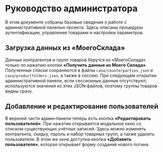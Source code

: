 # Руководство администратора

В этом документе собраны базовые сведения о работе с административной панелью проекта. Здесь описаны процедуры аутентификации, управления товарами и настройки параметров.

## Загрузка данных из «МоегоСклада»

Данные контрагентов и групп товаров берутся из «МоегоСклада» только по нажатию кнопки **«Получить данные из Моего Склада»**. Полученные списки сохраняются в файлы `casa/counterparties.json` и `casa/productfolders.json`, а также в сессию. При следующем открытии административной панели, если сессионные данные отсутствуют, используются значения из этих JSON‑файлов, поэтому группы товаров видны сразу.

## Добавление и редактирование пользователей

В верхней части админ‑панели теперь есть кнопка **«Редактировать пользователей»**. При нажатии открывается модальное окно со списком существующих учётных записей. Здесь можно изменять контрагента, скидку, пароль и набор товарных групп, а также удалить пользователя. В этом же окне доступна кнопка **«Добавить пользователя»**, которая открывает форму создания нового логина.
